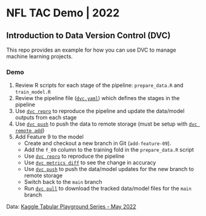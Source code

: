 # NFL TAC Demo | 2022
## Introduction to Data Version Control (DVC)

This repo provides an example for how you can use DVC to manage machine learning projects.

### Demo
1. Review R scripts for each stage of the pipeline: `prepare_data.R` and `train_model.R`
1. Review the pipeline file ([`dvc.yaml`](https://dvc.org/doc/user-guide/project-structure/pipelines-files)) which defines the stages in the pipeline
1. Use [`dvc repro`](https://dvc.org/doc/command-reference/repro) to reproduce the pipeline and update the data/model outputs from each stage
1. Use [`dvc push`](https://dvc.org/doc/command-reference/push) to push the data to remote storage (must be setup with [`dvc remote add`](https://dvc.org/doc/command-reference/remote/add))
1. Add Feature 9 to the model
   - Create and checkout a new branch in Git (`add-feature-09`). 
   - Add the `f_09` column to the training fold in the `prepare_data.R` script
   - Use [`dvc repro`](https://dvc.org/doc/command-reference/repro) to reproduce the pipeline
   - Use [`dvc metrics diff`](https://dvc.org/doc/command-reference/metrics/diff) to see the change in accuracy 
   - Use [`dvc push`](https://dvc.org/doc/command-reference/push) to push the data/model updates for the new branch to remote storage
   - Switch back to the `main` branch
   - Run [`dvc pull`](https://dvc.org/doc/command-reference/pull) to download the tracked data/model files for the `main` branch

Data: [Kaggle Tabular Playground Series - May 2022](https://www.kaggle.com/competitions/tabular-playground-series-may-2022/overview)
